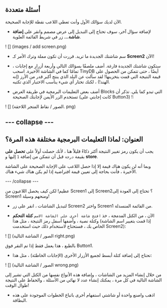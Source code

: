## أسئلة متعددة

الآن لديك سؤالك الأول وأنت تعطي اللاعب نقطة للإجابة الصحيحة.

+ لإضافة سؤال آخر، سوف تحتاج إلى التبديل إلى عرض مصمم وانقر على **إضافة شاشة...** زر في شريط القائمة العلوية.

! [] (images / add screen.png)

+ سم شاشتك الجديدة ما تريد. قررت أن تكون مملة وترك الأمر كـ **Screen2** الآن!

+ ستكون شاشتك الجديدة فارغة. أضف ملصقًا بسؤالك التالي وأربعة أزرار مع إجابات ، تمامًا كما في الشاشة الأخيرة. اسحب TinyDB أيضًا ، حتى تتمكن من الحصول على قيمة النتيجة التي قمت بتخزينها! لقد سألت عن البلد الذي ينتج أكبر قدر من الأرز (إنه الهند!) ، لكنك تختار أي شيء يناسب الاختبار الذي تكتبه.

+ أضف بعض التعليمات البرمجية في طريقة العرض Blocks التي تبدو كما يلي. تذكر أن تستخدم الزر الأيمن لإجابتك الصحيحة (كانت إجابتي على Button3) !:

! [] (الصور / نقاط المتجر اللاحقة. png)

--- collapse ---
---
العنوان: لماذا التعليمات البرمجية مختلفة هذه المرة؟
---

يجب أن يكون رمز تغيير النتيجة أكثر ذكاءً قليلاً هنا ، لأنك حصلت أولاً على **تحصل على** بقيمة `درجة` قبل أن تتمكن من إضافة `1` إليها و **store**.

وبما أنه لن يكون هناك قيمة إلا إذا حصل اللاعب على الإجابة الصحيحة على الشاشة الأخيرة ، فأنت بحاجة إلى تعيين قيمة افتراضية إذا لم يكن هناك شيء هناك.

--- /collapse ---

عظيم! لكن كيف يحصل اللاعبون من Screen1 إلى Screen2؟ تحتاج إلى العودة إلى Screen1 ومنحهم وسيلة!

+ لتبديل الشاشات ، انقر على زر Screen2 واختر Screen1 من القائمة المنسدلة.

+ الآن ، من الكتل المدمجة ، خذ `افتح شاشة أخرى على الشاشة الاسم` **كتلة التحكم** وكتلة نصية ، وأضفها أسفل رمز النتيجة ، مثل هذا (إذا قمت بتغيير اسم الشاشة الخاص بك ، فستحتاج لاستخدام ذلك حيث استخدمت Screen2):

! [] (الصور / الشاشة التالية right.png)

بالطبع ، هذا يعمل فقط إذا تم النقر فوق Button1.

+ تحتاج إلى إضافة كتلة أبسط لجميع الأزرار الأخرى (الإجابات الخاطئة) ، مثل هذا:

! [] (الصور / الشاشة التالية wrong.png)

من خلال إنشاء المزيد من الشاشات ، وإضافة هذه الأنواع نفسها من الكتل التي تشير إلى الشاشة التالية في كل مرة ، يمكنك إنشاء عدد لا نهائي من الأسئلة ، والحفاظ على النتيجة طوال الوقت!

+ اذهب واصنع واحدة أو شاشتي استفهام أخرى باتباع الخطوات الموجودة على هذه البطاقة.
